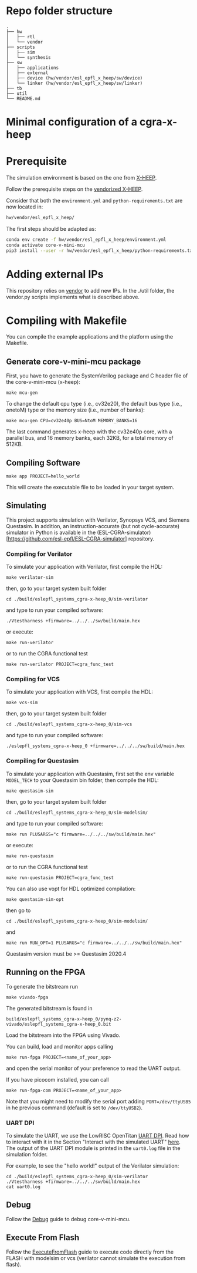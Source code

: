 # Repo folder structure

    .
    ├── hw
    │   ├── rtl
    │   └── vendor
    ├── scripts
    │   ├── sim
    │   └── synthesis
    ├── sw
    │   ├── applications
    │   ├── external
    │   ├── device (hw/vendor/esl_epfl_x_heep/sw/device)
    │   └── linker (hw/vendor/esl_epfl_x_heep/sw/linker)
    ├── tb
    ├── util
    └── README.md



Minimal configuration of a cgra-x-heep
============================

# Prerequisite

The simulation environment is based on the one from [X-HEEP](https://github.com/esl-epfl/x-heep).

Follow the prerequisite steps on the [vendorized X-HEEP](https://github.com/esl-epfl/cgra_x_heep/tree/main/hw/vendor/esl_epfl_x_heep#prerequisite).

Consider that both the `environment.yml` and `python-requirements.txt` are now located in:
```bash
hw/vendor/esl_epfl_x_heep/
```
The first steps should be adapted as:
```bash
conda env create -f hw/vendor/esl_epfl_x_heep/environment.yml
conda activate core-v-mini-mcu
pip3 install --user -r hw/vendor/esl_epfl_x_heep/python-requirements.txt
```

# Adding external IPs

This repository relies on [vendor](https://docs.opentitan.org/doc/ug/vendor_hw/) to add new IPs.
In the ./util folder, the vendor.py scripts implements what is described above.

# Compiling with Makefile

You can compile the example applications and the platform using the Makefile.

## Generate core-v-mini-mcu package

First, you have to generate the SystemVerilog package and C header file of the core-v-mini-mcu (x-heep):

```
make mcu-gen
```

To change the default cpu type (i.e., cv32e20), the default bus type (i.e., onetoM) type
or the memory size (i.e., number of banks):

```
make mcu-gen CPU=cv32e40p BUS=NtoM MEMORY_BANKS=16
```

The last command generates x-heep with the cv32e40p core, with a parallel bus, and 16 memory banks,
each 32KB, for a total memory of 512KB.

## Compiling Software

```
make app PROJECT=hello_world
```

This will create the executable file to be loaded in your target system.

## Simulating

This project supports simulation with Verilator, Synopsys VCS, and Siemens Questasim.
In addition, an instruction-accurate (but not cycle-accurate) simulator in Python is available in the (ESL-CGRA-simulator)[https://github.com/esl-epfl/ESL-CGRA-simulator] repository.

### Compiling for Verilator

To simulate your application with Verilator, first compile the HDL:

```
make verilator-sim
```

then, go to your target system built folder

```
cd ./build/eslepfl_systems_cgra-x-heep_0/sim-verilator
```

and type to run your compiled software:

```
./Vtestharness +firmware=../../../sw/build/main.hex
```

or execute:

```
make run-verilator
```

or to run the CGRA functional test

```
make run-verilator PROJECT=cgra_func_test
```


### Compiling for VCS

To simulate your application with VCS, first compile the HDL:

```
make vcs-sim
```

then, go to your target system built folder

```
cd ./build/eslepfl_systems_cgra-x-heep_0/sim-vcs
```

and type to run your compiled software:

```
./eslepfl_systems_cgra-x-heep_0 +firmware=../../../sw/build/main.hex
```

### Compiling for Questasim

To simulate your application with Questasim, first set the env variable `MODEL_TECH` to your Questasim bin folder, then compile the HDL:

```
make questasim-sim
```

then, go to your target system built folder

```
cd ./build/eslepfl_systems_cgra-x-heep_0/sim-modelsim/
```

and type to run your compiled software:

```
make run PLUSARGS="c firmware=../../../sw/build/main.hex"
```

or execute:

```
make run-questasim
```

or to run the CGRA functional test

```
make run-questasim PROJECT=cgra_func_test
```

You can also use vopt for HDL optimized compilation:

```
make questasim-sim-opt
```

then go to

```
cd ./build/eslepfl_systems_cgra-x-heep_0/sim-modelsim/
```
and

```
make run RUN_OPT=1 PLUSARGS="c firmware=../../../sw/build/main.hex"
```

Questasim version must be >= Questasim 2020.4

## Running on the FPGA

To generate the bitstream run
```
make vivado-fpga
```

The generated bitstream is found in
```
build/eslepfl_systems_cgra-x-heep_0/pynq-z2-vivado/eslepfl_systems_cgra-x-heep_0.bit
```

Load the bitstream into the FPGA using Vivado.

You can build, load and monitor apps calling
```
make run-fpga PROJECT=<name_of_your_app>
```
and open the serial monitor of your preference to read the UART output.

If you have picocom installed, you can call
```
make run-fpga-com PROJECT=<name_of_your_app>
```
Note that you might need to modify the serial port adding `PORT=/dev/ttyUSB5` in he previous command (default is set to `/dev/ttyUSB2`).

### UART DPI

To simulate the UART, we use the LowRISC OpenTitan [UART DPI](https://github.com/lowRISC/opentitan/tree/master/hw/dv/dpi/uartdpi).
Read how to interact with it in the Section "Interact with the simulated UART" [here](https://docs.opentitan.org/doc/ug/getting_started_verilator/).
The output of the UART DPI module is printed in the `uart0.log` file in the simulation folder.

For example, to see the "hello world!" output of the Verilator simulation:

```
cd ./build/eslepfl_systems_cgra-x-heep_0/sim-verilator
./Vtestharness +firmware=../../../sw/build/main.hex
cat uart0.log
```
## Debug

Follow the [Debug](./hw/vendor/esl_epfl_x_heep/Debug.md) guide to debug core-v-mini-mcu.

## Execute From Flash

Follow the [ExecuteFromFlash](./hw/vendor/esl_epfl_x_heep/ExecuteFromFlash.md) guide to execute code directly from the FLASH with modelsim or vcs (verilator cannot simulate the execution from flash).
